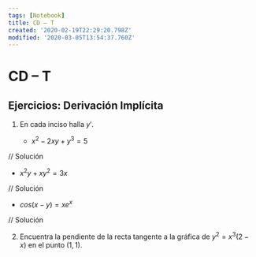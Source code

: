 ```yaml
---
tags: [Notebook]
title: CD – T
created: '2020-02-19T22:29:20.798Z'
modified: '2020-03-05T13:54:37.760Z'
---
```


# CD – T

## Ejercicios: Derivación Implícita

1. En cada inciso halla $y'$.

   + $x^{2} - 2xy + y^{3} = 5$

// Solución

   + $x^{2}y + xy^{2} = 3x$

// Solución

   + $cos(x-y) = xe^{x}$

// Solución

2. Encuentra la pendiente de la recta tangente a la gráfica de $y^{2} = x^{3}(2-x)$ en el punto $(1,1)$.
